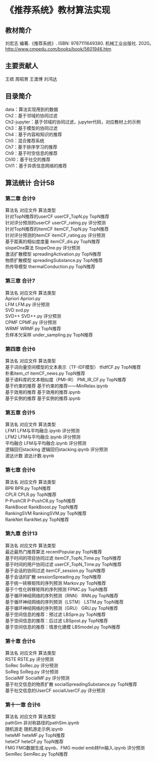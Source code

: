 # 《推荐系统》教材算法实现

## 教材简介 
刘宏志 编著.《推荐系统》. ISBN: 9787111649380. 机械工业出版社. 2020。    
http://www.cmpedu.com/books/book/5601946.htm  



## 主要贡献人
王缤 周昭育 王澳博 刘鸿达    

## 目录简介
data：算法实现用到的数据     
Ch2：基于邻域的协同过滤    
Ch2-jupyter：基于邻域的协同过滤，jupyter代码，对应教材上的示例    
Ch3：基于模型的协同过滤    
Ch4：基于内容和知识的推荐    
Ch5：混合推荐系统    
Ch7：基于排序学习的推荐    
Ch9：基于时空信息的推荐    
Ch10：基于社交的推荐    
Ch11：基于异质信息网络的推荐    

## 算法统计  合计58
### 第二章 合计9
算法名	                    对应文件                        算法类型    
针对TopN推荐的userCF	     userCF_TopN.py                 TopN推荐    
针对评分预测的userCF	     userCF_rating.py               评分预测    
针对TopN推荐的itemCF	    itemCF_TopN.py                  TopN推荐    
针对评分预测的itemCF	     itemCF_rating.py               评分预测    
基于距离的相似度度量	     itemCF_dis.py                   TopN推荐    
slopeOne算法	            SlopeOne.py                     评分预测    
激活扩散模型	            spreadingActivation.py          TopN推荐    
物质扩散模型	            spreadingSubstance.py           TopN推荐    
热传导模型	                thermalConduction.py            TopN推荐    


### 第三章 合计7
算法名	                    对应文件                        算法类型    
Apriori	                    Apriori.py  
LFM	                        LFM.py                          评分预测  
SVD	                        svd.py                            
SVD++	                    SVD++.py                        评分预测  
CPMF	                    CPMF.py                         评分预测  
WRMF	                    WRMF.py                         TopN推荐  
负样本欠采样	             under_sampling.py               TopN推荐  

### 第四章 合计6
算法名	                                        对应文件	                算法类型   
基于词向量空间模型的文本表示（TF-IDF模型）	       tfidfCF.py	                TopN推荐  
朴素item_cf	                                    itemCF_news.py	             TopN推荐  
基于语料库的文本相似度（PMI-IR）	              PMI_IR_CF.py	                TopN推荐  
基于约束的推荐	                                基于约束的推荐——MinRelax.ipynb	  
基于效用的推荐	                                基于效用的推荐.ipynb	  
基于实例的推荐	                                基于实例的推荐.ipynb	  

### 第五章 合计5
算法名	                                        对应文件	                算法类型   
LFM1	                                        LFM与平均融合.ipynb	        评分预测  
LFM2	                                        LFM与平均融合.ipynb	        评分预测  
平均融合	                                     LFM与平均融合.ipynb	     评分预测  
逻辑回归stacking	                            逻辑回归stacking.ipynb	     评分预测  
波达计数	                                    波达计数.ipynb	  

### 第七章 合计6
算法名	                                        对应文件	                算法类型   
BPR	                                            BPR.py                      TopN推荐  
CPLR	                                        CPLR.py                     TopN推荐  
P-PushCR	                                    P-PushCR.py                 TopN推荐  
RankBoost	                                    RankBoost.py                TopN推荐  
RankingSVM	                                    RankingSVM.py               TopN推荐  
RankNet	                                        RankNet.py                  TopN推荐  

### 第九章 合计13
算法名	                                        对应文件	                    算法类型   
最近最热门推荐算法	                            recentPopular.py                TopN推荐  
基于时间的项目协同过滤	                        itemCF_TopN_Time.py             TopN推荐  
基于时间的用户协同过滤	                        userCF_TopN_Time.py             TopN推荐  
基于会话的协同过滤	                            itemCF_session.py               TopN推荐  
基于会话的扩散	                                sessionSpreading.py             TopN推荐  
基于统一转移矩阵的序列预测	                    Markov.py                       TopN推荐  
基于个性化转移矩阵的序列预测	                 FPMC.py                        TopN推荐  
基于循环神经网络的序列预测（RNN）	              RNN.py                        TopN推荐  
基于循环神经网络的序列预测（LSTM）	              LSTM.py                       TopN推荐  
基于循环神经网络的序列预测（GRU）	              GRU.py                        TopN推荐  
基于空间信息的推荐：预过滤	                    LBSpre.py                       TopN推荐  
基于空间信息的推荐：后过滤	                    LBSpost.py                      TopN推荐  
基于空间信息的推荐：情景化建模	                LBSmodel.py                     TopN推荐  

### 第十章 合计6
算法名	                    对应文件	                        算法类型   
RSTE	                    RSTE.py                           评分预测  
SoRec	                    SoRec.py                          评分预测  
SoReg	                    SoReg.py                          评分预测   
SocialMF	                SocialMF.py                       评分预测  
基于社交信息的物质扩散	      socialSpreadingSubstance.py       TopN推荐  
基于社交信息的UserCF	     socialUserCF.py                    评分预测  

### 第十一章 合计6
算法名	                    对应文件	                                        算法类型   
pathSim	                    非对称路径的pathSim.ipynb	          
随机游走	                 随机游走示例.ipynb	                  
heteMF	                    heteMF.py	                                        TopN推荐  
heteCF	                    heteCF.py	                                        TopN推荐                               
FMG	                        FMG数据生成.ipynb、FMG model emb转fm输入.ipynb        评分预测       
SemRec	                    SemRec.py	                                        TopN推荐                                                   


